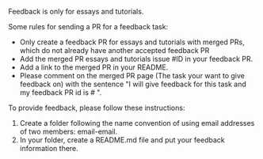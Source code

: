Feedback is only for essays and tutorials.

Some rules for sending a PR for a feedback task:
- Only create a feedback PR for essays and tutorials with merged PRs, which do not already have another accepted feedback PR
- Add the merged PR essays and tutorials issue #ID in your feedback PR.
- Add a link to the merged PR in your README. 
- Please comment on the merged PR page (The task your want to give feedback on) with the sentence "I will give feedback for this task and my feedback PR id is # ". 

To provide feedback, please follow these instructions:

1. Create a folder following the name convention of using email addresses of two members: email-email.
2. In your folder, create a README.md file and put your feedback information there.
